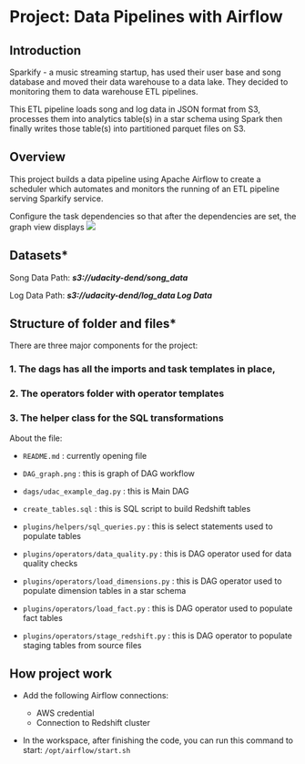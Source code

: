 # **Project: Data Pipelines with Airflow**

## **Introduction**
Sparkify - a music streaming startup, has used their user base and song database and moved their data warehouse to a data lake. They decided to monitoring them to data warehouse ETL pipelines. 

This ETL pipeline loads song and log data in JSON format from S3, processes them into analytics table(s) in a star schema using Spark then finally writes those table(s) into partitioned parquet files on S3.

## **Overview**
This project builds a data pipeline using Apache Airflow to create a scheduler which automates and monitors the running of an ETL pipeline serving Sparkify service.

Configure the task dependencies so that after the dependencies are set, the graph view displays
![](https://r1100713c1104575xreacttogg4cfw.udacity-student-workspaces.com/files/home/workspace/airflow/DAG_graph.jpeg)

## **Datasets***

Song Data Path: ***s3://udacity-dend/song_data***

Log Data Path: ***s3://udacity-dend/log_data Log Data***

## **Structure of folder and files***
There are three major components for the project:

### 1. The **dags** has all the imports and task templates in place,
### 2. The **operators** folder with operator templates 
### 3. The **helper** class for the SQL transformations

About the file: 
+ ```README.md``` : currently opening file

+ ```DAG_graph.png``` : this is graph of DAG workflow

+ ```dags/udac_example_dag.py``` : this is Main DAG

+ ```create_tables.sql``` : this is SQL script to build Redshift tables

+ ```plugins/helpers/sql_queries.py``` : this is select statements used to populate tables

+ ```plugins/operators/data_quality.py``` : this is DAG operator used for data quality checks

+ ```plugins/operators/load_dimensions.py``` : this is DAG operator used to populate dimension tables in a star schema

+ ```plugins/operators/load_fact.py``` : this is DAG operator used to populate fact tables

+ ```plugins/operators/stage_redshift.py``` : this is DAG operator to populate staging tables from source files

## **How project work**
- Add the following Airflow connections:
    * AWS credential
    * Connection to Redshift cluster

- In the workspace, after finishing the code, you can run this command to start: 
```/opt/airflow/start.sh```
